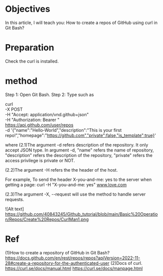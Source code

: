 # Objectives
In this article, I will teach you:
How to create a repos of GitHub using curl in Git Bash?
# Preparation
Check the curl is installed.
# method
Step 1:
Open Git Bash.
Step 2:
Type such as  

 curl \
  -X POST \
  -H "Accept: application/vnd.github+json" \
  -H "Authorization: Bearer <Your Token>"\
  https://api.github.com/user/repos \
  -d '{"name":"Hello-World","description":"This is your first repo!","homepage":"https://github.com","private":false,"is_template":true}'

where
(2.1)The argument -d refers description of the repository. It only accept JSON type.
In argument -d, "name" refers the name of repository, "description" refers the description of the repository,
"private" refers the access privilege is private or NOT.
  
(2.2)The argument -H refers the the header of the host.
  
For example,
To send the header X-you-and-me: yes to the server when getting a page:
curl -H "X-you-and-me: yes" www.love.com

(2.3)The argument -X, --request <method>
will use the <method> method to handle server requests.
  
![Alt text]
https://github.com/40843245/Github_tutorial/blob/main/Basic%20Operation/Repos/Create%20Repos/CurlMan1.png

# Ref
(1)How to create a repository of GitHub in Git Bash?
https://docs.github.com/en/rest/repos/repos?apiVersion=2022-11-28#create-a-repository-for-the-authenticated-user
(2)Docs of curl.
https://curl.se/docs/manual.html
https://curl.se/docs/manpage.html

